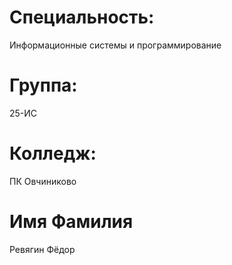 # Специальность:
Информационные системы и программирование
# Группа:
25-ИС
# Колледж:
ПК Овчиниково
# Имя Фамилия
Ревягин Фёдор

